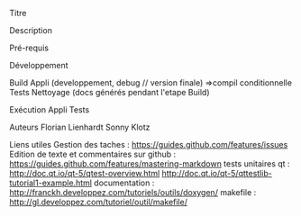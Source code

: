 Titre

Description

Pré-requis

Développement

Build
	Appli (developpement, debug // version finale)
		=>compil conditionnelle
	Tests
	Nettoyage (docs générés pendant l'etape Build)

Exécution
	Appli
	Tests

Auteurs
	Florian Lienhardt
	Sonny Klotz

Liens utiles
	Gestion des taches : https://guides.github.com/features/issues
	Edition de texte et commentaires sur github :
						https://guides.github.com/features/mastering-markdown
	tests unitaires qt : http://doc.qt.io/qt-5/qtest-overview.html
						http://doc.qt.io/qt-5/qttestlib-tutorial1-example.html
	documentation : http://franckh.developpez.com/tutoriels/outils/doxygen/
	makefile : http://gl.developpez.com/tutoriel/outil/makefile/